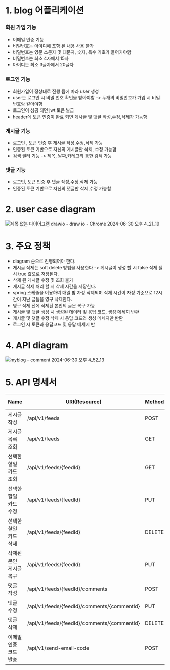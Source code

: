 # 1. blog 어플리케이션 

### 회원 가입 기능
- 이메일 인증 기능
- 비밀번호는 아이디에 포함 된 내용 사용 불가
- 비밀번호는 영문 소문자 및 대문자, 숫자, 특수 기호가 들어가야함
- 비밀번호는 최소 4자에서 15자
- 아이디는 최소 3글자에서 20글자

### 로그인 기능 
- 회원가입이 정상대로 진행 됨에 따라 user 생성
- user는 로그인 시 비밀 번호 확인을 받아야함 -> 두개의 비밀번호가 가입 시 비밀 번호랑 같아야함
- 로그인이 성공 되면 jwt 토큰 발급
- header에 토큰 인증이 완료 되면 게시글 및 댓글 작성,수정,삭제가 가능함

### 게시글 기능 
- 로그인 , 토큰 인증 후 게시글 작성,수정,삭제 가능
- 인증된 토큰 기반으로 자신의 게시글만 삭제, 수정 가능함
- 검색 필터 기능 -> 제목, 날짜,카테고리 통한 검색 가능


### 댓글 기능 
- 로그인, 토큰 인증 후 댓글 작성,수정,삭제 가능
- 인증된 토큰 기반으로 자신의 댓글만 삭제,수정 가능함


# 2. user case diagram

![제목 없는 다이어그램 drawio - draw io - Chrome 2024-06-30 오후 4_21_19](https://github.com/gooddle/myblog/assets/128583844/572ba74c-07f5-4a67-8c25-b4dd7f1bfa42)

# 3. 주요 정책
- diagram 순으로 진행되어야 한다.
- 게시글 삭제는 soft delete 방법을 사용한다 -> 게시글이 생성 할 시 false 삭제 될 시 true 값으로 저장된다.
- 삭제 된 게시글 수정 및 조회 불가
- 게시글 삭제 처리 할 시 삭제 시간을 저장한다.
- spring 스케줄을 이용하여 매일 밤 자정 삭제되며 삭제 시간이 자정 기준으로 12시간이 지난 글들을 영구 삭제한다.
- 영구 삭제 전에 삭제된 본인의 글은 복구 가능
- 게시글 및 댓글 생성 시 생성된 데이터 및 응답 코드, 생성 메세지 반환 
- 게시글 및 댓글 수정 삭제 시 응답 코드와 생성 메세지만 반환
- 로그인 시 토큰과 응답코드 및 응답 메세지 반


# 4. API diagram

![myblog – comment 2024-06-30 오후 4_52_13](https://github.com/gooddle/myblog/assets/128583844/fcede526-8ffd-49ee-a0bb-0472f7350f75)


# 5. API 명세서 

| Name     | URI(Resource)  | Method | Status Code |
|--------- | -------------| -------------| -------------|
| 게시글 작성 | /api/v1/feeds | POST | 201 |
| 게시글 목록 조회 | /api/v1/feeds |  GET | 200 |
| 선택한 할일 카드 조회 | /api/v1/feeds/{feedId} | GET | 200 |
| 선택한 할일 카드 수정 | /api/v1/feeds/{feedId} | PUT | 200 |
| 선택한 할일 카드 삭제 | /api/v1/feeds/{feedId}| DELETE | 204 |
| 삭제된 본인 게시글 복구  | /api/v1/feeds/{feedId}| PUT | 200|
|  댓글 작성 | /api/v1/feeds/{feedId}/comments |  POST | 201 |
| 댓글 수정 | /api/v1/feeds/{feedId}/comments/{commentId} | PUT | 200 |
| 댓글 삭제 | /api/v1/feeds/{feedId}/comments/{commentId} | DELETE | 204 |
| 이메일 인증 코드 발송  | /api/v1/send-email-code | POST | 201 |


